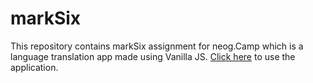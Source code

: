 # markSix
 This repository contains markSix assignment for neog.Camp which is a language translation app made using Vanilla JS. [Click here](https://bananaaa.netlify.app) to use the application.
